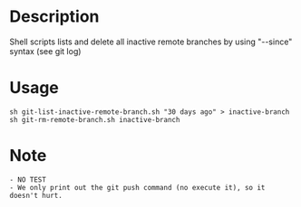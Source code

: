 # Description
Shell scripts lists and delete all inactive remote branches by using "--since" syntax (see git log)

# Usage
    sh git-list-inactive-remote-branch.sh "30 days ago" > inactive-branch
    sh git-rm-remote-branch.sh inactive-branch

# Note
    - NO TEST
    - We only print out the git push command (no execute it), so it doesn't hurt.

